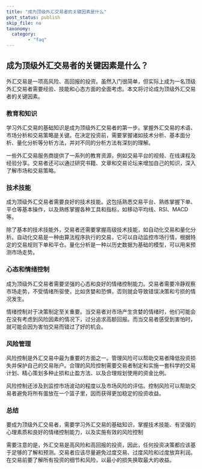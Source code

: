 ```yaml
---
title: "成为顶级外汇交易者的关键因素是什么"
post_status: publish
skip_file: no
taxonomy:
  category:
        - "faq"
---
```


## 成为顶级外汇交易者的关键因素是什么？

外汇交易是一项高风险、高回报的投资。虽然入门很简单，但实际上成为一名顶级外汇交易者需要经验、技能和心态方面的全面考虑。本文将讨论成为顶级外汇交易者的关键因素。

### 教育和知识

学习外汇交易的基础知识是成为顶级外汇交易者的第一步。掌握外汇交易的术语、市场分析和交易策略是关键。在决定投资前，需要掌握诸如技术分析、基本面分析、量化分析等分析方法，并对不同的分析方法有深刻的理解。

一些外汇交易服务商提供了一系列的教育资源，例如交易平台的视频、在线课程及经验分享。交易者还可以通过研究书籍、文章和交易论坛来增加自己的知识，深入了解市场和交易策略。

### 技术技能

成为顶级外汇交易者需要良好的技术技能。这包括熟悉交易平台、熟练掌握下单、平仓等基本操作，以及熟练掌握各种工具和指标，如移动平均线、RSI、MACD等。

除了基本的技术技能外，交易者还需要掌握高级技术技能，如自动化交易和量化分析。自动化交易是一种由算法程序执行的交易，它可以自动监控市场行情，根据特定的交易规则下单和平仓。量化分析是一种以历史数据为基础的模型，可以用来预测市场走势。

### 心态和情绪控制

成为顶级外汇交易者需要坚强的心态和良好的情绪控制能力。交易者需要冷静观察市场走势，不受情绪所驱使，比如贪婪和恐惧，否则就会导致错误决策和亏损的情况发生。

情绪控制对于决策制定至关重要。当交易者对市场产生贪婪的情绪时，他们可能会在没有考虑到风险因素的情况下，过分追求高额回报。而当交易者感受到害怕时，就可能会因为害怕交易而错过了好的机会。

### 风险管理

风险控制是外汇交易中最为重要的方面之一。管理风险可以帮助交易者降低投资损失并保护自己的交易账户。合理的风险控制需要交易者制定和实施一套科学的交易计划、精心策划多种止损和止盈方法、以及合理规划使用的资金比例。

风险控制还涉及到监控市场波动的程度以及市场风险的评估。控制风险可以帮助交易者避免将所有蛋放在一个篮子里，因而获得更加稳定的投资收益。

### 总结

要成为顶级外汇交易者，需要学习外汇交易的基础知识，掌握技术技能、有坚强的心理素质和良好的情绪控制能力，以及实施有效的风险控制

需要注意的是，外汇交易是高风险和高回报的投资，因此，任何投资决策都应该基于足够的了解和预测。交易者应该尽量避免过度交易、过度风险和过度放弃利润。在交易前要了解所有投资的细节和风险，以最小的损失换取最大的收益。
